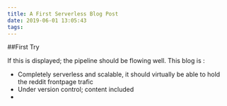 ```yaml
---
title: A First Serverless Blog Post 
date: 2019-06-01 13:05:43
tags:
---
```


##First Try 

If this is displayed; the pipeline should be flowing well. 
This blog is : 
* Completely serverless and scalable, it should virtually be able to hold the reddit frontpage trafic 
* Under version control; content included 
*  
